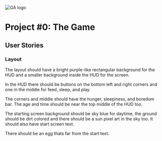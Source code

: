 ![GA logo](https://ga-dash.s3.amazonaws.com/production/assets/logo-9f88ae6c9c3871690e33280fcf557f33.png)
# Project #0: The Game

## User Stories

### Layout

The layout should have a bright purple-like rectangular background for the HUD and a smaller background inside the HUD for the screen.

In the HUD there should be buttons on the bottom left and right corners and one in the middle for feed, sleep, and play. 

The corners and middle should have the hunger, sleepiness, and boredom bar. The age and time should be near the top middle of the HUD too. 

The starting screen background should be sky blue for daytime, the ground should be dirt colored and there should be a sun pixel art in the sky too. It should also have start screen text.

There should be an egg thats far from the start text.